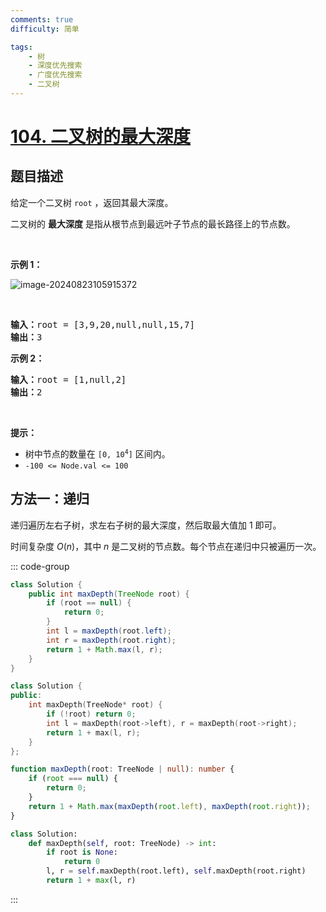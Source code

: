 ```yaml
---
comments: true
difficulty: 简单

tags:
    - 树
    - 深度优先搜索
    - 广度优先搜索
    - 二叉树
---
```


<!-- problem:start -->

# [104. 二叉树的最大深度](https://leetcode.cn/problems/maximum-depth-of-binary-tree)

## 题目描述

<!-- description:start -->

<p>给定一个二叉树 <code>root</code> ，返回其最大深度。</p>

<p>二叉树的 <strong>最大深度</strong> 是指从根节点到最远叶子节点的最长路径上的节点数。</p>

<p>&nbsp;</p>

<p><strong>示例 1：</strong></p>

![image-20240823105915372](https://blog-1304855543.cos.ap-guangzhou.myqcloud.com/blog/image-20240823105915372.png)

<p>&nbsp;</p>

<pre>
<b>输入：</b>root = [3,9,20,null,null,15,7]
<b>输出：</b>3
</pre>

<p><strong>示例 2：</strong></p>

<pre>
<b>输入：</b>root = [1,null,2]
<b>输出：</b>2
</pre>

<p>&nbsp;</p>

<p><strong>提示：</strong></p>

<ul>
	<li>树中节点的数量在&nbsp;<code>[0, 10<sup>4</sup>]</code>&nbsp;区间内。</li>
	<li><code>-100 &lt;= Node.val &lt;= 100</code></li>
</ul>

<!-- description:end -->

<!-- solution:start -->

## 方法一：递归

递归遍历左右子树，求左右子树的最大深度，然后取最大值加 $1$ 即可。

时间复杂度 $O(n)$，其中 $n$ 是二叉树的节点数。每个节点在递归中只被遍历一次。

<!-- tabs:start -->
::: code-group

```java [Java]
class Solution {
    public int maxDepth(TreeNode root) {
        if (root == null) {
            return 0;
        }
        int l = maxDepth(root.left);
        int r = maxDepth(root.right);
        return 1 + Math.max(l, r);
    }
}
```

```cpp [C++]
class Solution {
public:
    int maxDepth(TreeNode* root) {
        if (!root) return 0;
        int l = maxDepth(root->left), r = maxDepth(root->right);
        return 1 + max(l, r);
    }
};
```

```ts [TypeScript]
function maxDepth(root: TreeNode | null): number {
    if (root === null) {
        return 0;
    }
    return 1 + Math.max(maxDepth(root.left), maxDepth(root.right));
}
```

```python [Python]
class Solution:
    def maxDepth(self, root: TreeNode) -> int:
        if root is None:
            return 0
        l, r = self.maxDepth(root.left), self.maxDepth(root.right)
        return 1 + max(l, r)
```
:::

<!-- tabs:end -->

<!-- solution:end -->

<!-- problem:end -->